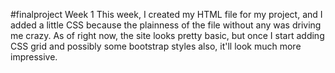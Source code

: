 #finalproject
Week 1
This week, I created my HTML file for my project, and I added a little CSS because the plainness of the file without any was driving me crazy. As of right now, the site looks pretty basic, but once I start adding CSS grid and possibly some bootstrap styles also, it'll look much more impressive.
